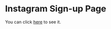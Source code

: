 # Instagram Sign-up Page
You can click [here](https://codepen.io/narasimhak453/full/VwpobJM) to see it.
